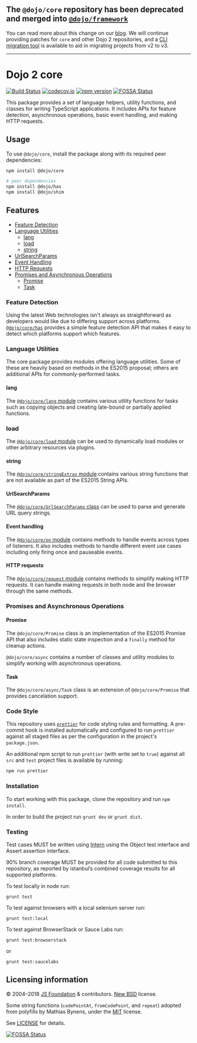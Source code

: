 ## The `@dojo/core` repository has been deprecated and merged into [`@dojo/framework`](https://github.com/dojo/framework)

You can read more about this change on our [blog](https://dojo.io/blog/). We will continue providing patches for `core` and other Dojo 2 repositories, and a [CLI migration tool](https://github.com/dojo/cli-upgrade) is available to aid in migrating projects from v2 to v3.

***

# Dojo 2 core

[![Build Status](https://travis-ci.org/dojo/core.svg?branch=master)](https://travis-ci.org/dojo/core)
[![codecov.io](https://codecov.io/github/dojo/core/coverage.svg?branch=master)](https://codecov.io/github/dojo/core?branch=master)
[![npm version](https://badge.fury.io/js/%40dojo%2Fcore.svg)](https://badge.fury.io/js/%40dojo%2Fcore)
[![FOSSA Status](https://app.fossa.io/api/projects/git%2Bhttps%3A%2F%2Fgithub.com%2Fdojo%2Fcore.svg?type=shield)](https://app.fossa.io/projects/git%2Bhttps%3A%2F%2Fgithub.com%2Fdojo%2Fcore?ref=badge_shield)

This package provides a set of language helpers, utility functions, and classes for writing TypeScript applications. It includes APIs for feature detection, asynchronous operations, basic event handling,
and making HTTP requests.

## Usage

To use `@dojo/core`, install the package along with its required peer dependencies:

```bash
npm install @dojo/core

# peer dependencies
npm install @dojo/has
npm install @dojo/shim
```

## Features

- [Feature Detection](#feature-detection)
- [Language Utilities](#language-utilities)
  - [lang](#lang)
  - [load](#load)
  - [string](#string)
- [UrlSearchParams](#urlsearchparams)
- [Event Handling](#event-handling)
- [HTTP Requests](#http-requests)
- [Promises and Asynchronous Operations](#promises-and-asynchronous-operations)
  - [Promise](#promise)
  - [Task](#task)

### Feature Detection

Using the latest Web technologies isn't always as straightforward as developers would like due to differing support across platforms. [`@dojo/core/has`](docs/has.md) provides a simple feature detection API that makes it easy to
detect which platforms support which features.

### Language Utilities

The core package provides modules offering language utilities.  Some of these are heavily based
on methods in the ES2015 proposal; others are additional APIs for commonly-performed tasks.

#### lang

The [`@dojo/core/lang` module](docs/lang.md) contains various utility functions for tasks such as copying objects
and creating late-bound or partially applied functions.

### load
The [`@dojo/core/load` module](docs/load.md) can be used to dynamically load modules or other arbitrary resources via plugins.

#### string

The [`@dojo/core/stringExtras` module](docs/stringExtras.md) contains various string functions that are not available as part of the ES2015 String APIs.

#### UrlSearchParams

The [`@dojo/core/UrlSearchParams` class](docs/UrlSearchParams.md) can be used to parse and generate URL query strings.

#### Event handling

The [`@dojo/core/on` module](docs/on.md) contains methods to handle events across types of listeners.  It also includes methods to handle different event use cases including only firing
once and pauseable events.

#### HTTP requests

The [`@dojo/core/request` module](docs/request.md) contains methods to simplify making HTTP requests. It can handle
making requests in both node and the browser through the same methods.

### Promises and Asynchronous Operations

#### Promise

The `@dojo/core/Promise` class is an implementation of the ES2015 Promise API that also includes static state inspection and a `finally` method for cleanup actions.

`@dojo/core/async` contains a number of classes and utility modules to simplify working with asynchronous operations.

#### Task

The `@dojo/core/async/Task` class is an extension of `@dojo/core/Promise` that provides cancelation support.

### Code Style

This repository uses [`prettier`](https://prettier.io/) for code styling rules and formatting. A pre-commit hook is installed automatically and configured to run `prettier` against all staged files as per the configuration in the project's `package.json`.

An additional npm script to run `prettier` (with write set to `true`) against all `src` and `test` project files is available by running:

```bash
npm run prettier
```

### Installation

To start working with this package, clone the repository and run `npm install`.

In order to build the project run `grunt dev` or `grunt dist`.

### Testing

Test cases MUST be written using [Intern](https://theintern.github.io) using the Object test interface and Assert assertion interface.

90% branch coverage MUST be provided for all code submitted to this repository, as reported by istanbul’s combined coverage results for all supported platforms.

To test locally in node run:

`grunt test`

To test against browsers with a local selenium server run:

`grunt test:local`

To test against BrowserStack or Sauce Labs run:

`grunt test:browserstack`

or

`grunt test:saucelabs`

## Licensing information

© 2004–2018 [JS Foundation](https://js.foundation/) & contributors. [New BSD](http://opensource.org/licenses/BSD-3-Clause) license.

Some string functions (`codePointAt`, `fromCodePoint`, and `repeat`) adopted from polyfills by Mathias Bynens,
under the [MIT](http://opensource.org/licenses/MIT) license.

See [LICENSE](LICENSE) for details.

[![FOSSA Status](https://app.fossa.io/api/projects/git%2Bhttps%3A%2F%2Fgithub.com%2Fdojo%2Fcore.svg?type=large)](https://app.fossa.io/projects/git%2Bhttps%3A%2F%2Fgithub.com%2Fdojo%2Fcore?ref=badge_large)

<!-- doc-viewer-config
{
	"api": "docs/api.json",
	"pages": [
		"docs/UrlSearchParams.md",
		"docs/has.md",
		"docs/lang.md",
		"docs/load.md",
		"docs/on.md",
		"docs/request.md",
		"docs/stringExtras.md"
	]
}
-->
